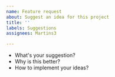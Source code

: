 ```yaml
---
name: Feature request
about: Suggest an idea for this project
title: ''
labels: Suggestions
assignees: Martins3

---
```


- What's your suggestion?
- Why is this better?
- How to implement your ideas?
